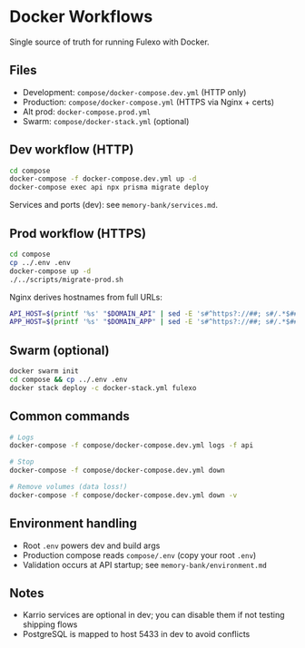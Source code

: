 # Docker Workflows

Single source of truth for running Fulexo with Docker.

## Files
- Development: `compose/docker-compose.dev.yml` (HTTP only)
- Production: `compose/docker-compose.yml` (HTTPS via Nginx + certs)
- Alt prod: `docker-compose.prod.yml`
- Swarm: `compose/docker-stack.yml` (optional)

## Dev workflow (HTTP)
```bash
cd compose
docker-compose -f docker-compose.dev.yml up -d
docker-compose exec api npx prisma migrate deploy
```

Services and ports (dev): see `memory-bank/services.md`.

## Prod workflow (HTTPS)
```bash
cd compose
cp ../.env .env
docker-compose up -d
./../scripts/migrate-prod.sh
```

Nginx derives hostnames from full URLs:
```bash
API_HOST=$(printf '%s' "$DOMAIN_API" | sed -E 's#^https?://##; s#/.*$##')
APP_HOST=$(printf '%s' "$DOMAIN_APP" | sed -E 's#^https?://##; s#/.*$##')
```

## Swarm (optional)
```bash
docker swarm init
cd compose && cp ../.env .env
docker stack deploy -c docker-stack.yml fulexo
```

## Common commands
```bash
# Logs
docker-compose -f compose/docker-compose.dev.yml logs -f api

# Stop
docker-compose -f compose/docker-compose.dev.yml down

# Remove volumes (data loss!)
docker-compose -f compose/docker-compose.dev.yml down -v
```

## Environment handling
- Root `.env` powers dev and build args
- Production compose reads `compose/.env` (copy your root `.env`)
- Validation occurs at API startup; see `memory-bank/environment.md`

## Notes
- Karrio services are optional in dev; you can disable them if not testing shipping flows
- PostgreSQL is mapped to host 5433 in dev to avoid conflicts


